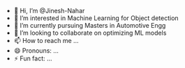 - 👋 Hi, I’m @Jinesh-Nahar
- 👀 I’m interested in Machine Learning for Object detection
- 🌱 I’m currently pursuing Masters in Automotive Engg
- 💞️ I’m looking to collaborate on optimizing ML models
- 📫 How to reach me ...
- 😄 Pronouns: ...
- ⚡ Fun fact: ...

<!---
Jinesh-Nahar/Jinesh-Nahar is a ✨ special ✨ repository because its `README.md` (this file) appears on your GitHub profile.
You can click the Preview link to take a look at your changes.
--->
